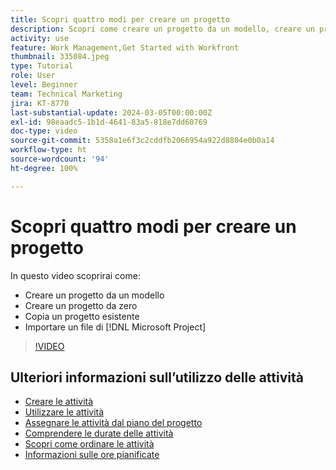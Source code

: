 ```yaml
---
title: Scopri quattro modi per creare un progetto
description: Scopri come creare un progetto da un modello, creare un progetto da zero, copiare un progetto esistente o importare un file di  [!DNL Microsoft Project] .
activity: use
feature: Work Management,Get Started with Workfront
thumbnail: 335084.jpeg
type: Tutorial
role: User
level: Beginner
team: Technical Marketing
jira: KT-8770
last-substantial-update: 2024-03-05T00:00:00Z
exl-id: 98eaadc5-1b1d-4641-83a5-818e7dd60769
doc-type: video
source-git-commit: 5358a1e6f3c2cddfb2066954a922d8804e0b0a14
workflow-type: ht
source-wordcount: '94'
ht-degree: 100%

---
```


# Scopri quattro modi per creare un progetto

In questo video scoprirai come:

* Creare un progetto da un modello
* Creare un progetto da zero
* Copia un progetto esistente
* Importare un file di [!DNL Microsoft Project]

>[!VIDEO](https://video.tv.adobe.com/v/335084/?quality=12&learn=on)

## Ulteriori informazioni sull’utilizzo delle attività

* [Creare le attività](https://experienceleague.adobe.com/docs/workfront-learn/tutorials-workfront/manage-work/tasks/how-to-create-tasks.html?lang=it)
* [Utilizzare le attività](https://experienceleague.adobe.com/docs/workfront-learn/tutorials-workfront/manage-work/tasks/work-with-tasks.html?lang=it)
* [Assegnare le attività dal piano del progetto](https://experienceleague.adobe.com/docs/workfront-learn/tutorials-workfront/manage-work/tasks/assign-tasks-from-the-project-plan.html?lang=it)
* [Comprendere le durate delle attività](https://experienceleague.adobe.com/docs/workfront-learn/tutorials-workfront/manage-work/tasks/understand-task-durations.html?lang=it)
* [Scopri come ordinare le attività](https://experienceleague.adobe.com/docs/workfront-learn/tutorials-workfront/manage-work/tasks/learn-to-sequence-tasks.html?lang=it)
* [Informazioni sulle ore pianificate](https://experienceleague.adobe.com/docs/workfront-learn/tutorials-workfront/manage-work/tasks/understand-planned-hours.html?lang=it)
